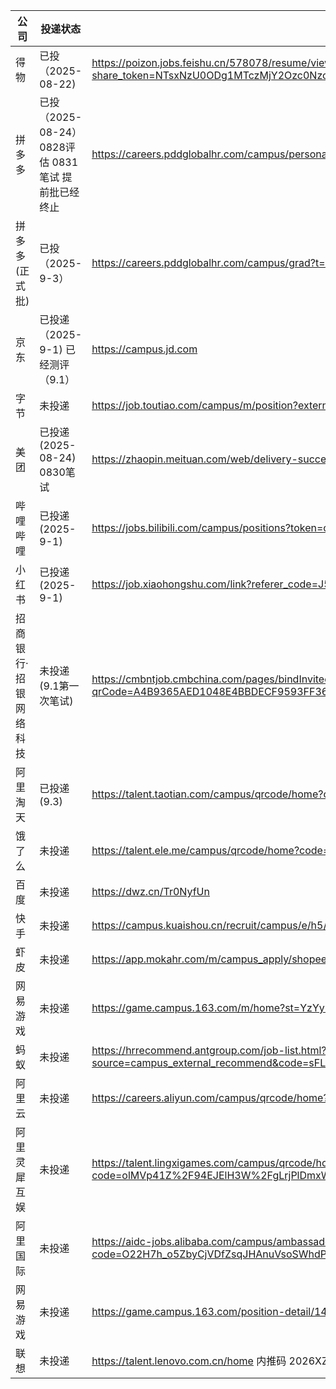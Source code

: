 
| 公司          | 投递状态                                 | 地址                                                                                                                                           |
|-------------|--------------------------------------|----------------------------------------------------------------------------------------------------------------------------------------------| 
| 得物          | 已投（2025-08-22)                       | https://poizon.jobs.feishu.cn/578078/resume/view?share_token=NTsxNzU0ODg1MTczMjY2Ozc0Nzc1NTgyMTY5NjU2NzExOTQ7NzQ3NzU5NDYyMDg5MDQxNzQzNDsxLzI |
| 拼多多         | 已投（2025-08-24） 0828评估 0831笔试 提前批已经终止 | https://careers.pddglobalhr.com/campus/personal-center                                                                                       |
| 拼多多(正式批)    | 已投（2025-9-3）                         | https://careers.pddglobalhr.com/campus/grad?t=aL2TxHRZc0                                                                                     |
| 京东          | 已投递（2025-9-1) 已经测评（9.1）              | https://campus.jd.com                                                                                                                        |
| 字节          | 未投递                                  | https://job.toutiao.com/campus/m/position?external_referral_code=JGP1V67                                                                     |
| 美团          | 已投递(2025-08-24) 0830笔试               | https://zhaopin.meituan.com/web/delivery-success?highlightType=campus&staffSsoId=23748562                                                    |
| 哔哩哔哩        | 已投递(2025-9-1)                        | https://jobs.bilibili.com/campus/positions?token=c510a27d-e3ae-4db4-bb79-501b75674469&page=1                                                 |
| 小红书         | 已投递(2025-9-1)                        | https://job.xiaohongshu.com/link?referer_code=J5NWMY5TCAOA                                                                                   |
| 招商银行·招银网络科技 | 未投递(9.1第一次笔试)                        | https://cmbntjob.cmbchina.com/pages/bindInvited.html?qrCode=A4B9365AED1048E4BBDECF9593FF3608&rand=1754015829984&blNtCode=OJYUOY              |
| 阿里淘天        | 已投递(9.3)                             | https://talent.taotian.com/campus/qrcode/home?code=Ak9VnLwYTbPa1AqL0dC72jri1IR3IOpiMZAHTsoVOcs%3D                                            |
| 饿了么         | 未投递                                  | https://talent.ele.me/campus/qrcode/home?code=P5368qSwikRqDddjIvppehzKJHVdLbZ2u_P%2Ft3gNZ5o%3D                                               |
| 百度          | 未投递                                  | https://dwz.cn/Tr0NyfUn                                                                                                                      |
| 快手          | 未投递                                  | https://campus.kuaishou.cn/recruit/campus/e/h5/#/campus/jobs?code=campuseAHAeQmLm                                                            |
| 虾皮          | 未投递                                  | https://app.mokahr.com/m/campus_apply/shopee/2962?recommendCode=DS4uP5Zf&hash=%23%2Fjobs#/jobs                                               |
| 网易游戏        | 未投递                                  | https://game.campus.163.com/m/home?st=YzYyMjM2MmQtODVkMC00M2I5LTljMmItOWQ2MGQzZWNjNGZh                                                       |
| 蚂蚁          | 未投递                                  | https://hrrecommend.antgroup.com/job-list.html?source=campus_external_recommend&code=sFLdPTODMCphU9rykWimpQ%3D%3D                            |
| 阿里云         | 未投递                                  | https://careers.aliyun.com/campus/qrcode/home?code=61cYifI9tTAkXcBUBmKKNF%2FAHBphwXE8CigP30FQ2zw%3D                                          | 
| 阿里灵犀互娱      | 未投递                                  | https://talent.lingxigames.com/campus/qrcode/home?code=olMVp41Z%2F94EJElH3W%2FgLrjPlDmxWbq7sFSokQQHBkM%3D                                    |
| 阿里国际        | 未投递                                  | https://aidc-jobs.alibaba.com/campus/ambassador/home?code=O22H7h_o5ZbyCjVDfZsqJHAnuVsoSWhdPYtunlr5Iq0%3D&externalCode=205                    | 
| 网易游戏        | 未投递                                  | https://game.campus.163.com/position-detail/1489                                                                                             | 
| 联想          | 未投递                                  | https://talent.lenovo.com.cn/home 内推码 2026XZLMXXY                                                                                            |
